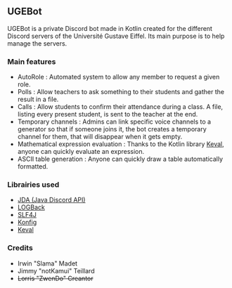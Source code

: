 ## UGEBot
UGEBot is a private Discord bot made in Kotlin created for the different Discord servers of the Université Gustave Eiffel.
Its main purpose is to help manage the servers.

### Main features
- AutoRole : Automated system to allow any member to request a given role.
- Polls : Allow teachers to ask something to their students and gather the result in a file.
- Calls : Allow students to confirm their attendance during a class. A file, listing every present student, is sent to the teacher at the end.
- Temporary channels : Admins can link specific voice channels to a generator so that if someone joins it, the bot creates a temporary channel for them, that will disappear when it gets empty.
- Mathematical expression evaluation : Thanks to the Kotlin library [Keval](https://github.com/notKamui/Keval), anyone can quickly evaluate an expression.
- ASCII table generation : Anyone can quickly draw a table automatically formatted.

### Librairies used
- [JDA (Java Discord API)](https://github.com/DV8FromTheWorld/JDA)
- [LOGBack](http://logback.qos.ch/)
- [SLF4J](http://www.slf4j.org/)
- [Konfig](https://github.com/npryce/Konfig)
- [Keval](https://github.com/notKamui/Keval)

### Credits
- Irwin "Slama" Madet
- Jimmy "notKamui" Teillard
- ~~Lorris "ZwenDo" Creantor~~
